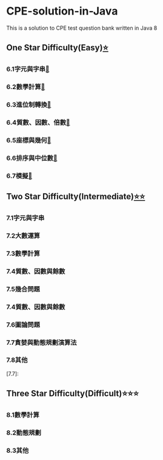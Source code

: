 # CPE-solution-in-Java
This is a solution to CPE test question bank written in Java 8

## One Star Difficulty(Easy)[⭐️][6.0]
### 6.1字元與字串[🔗][6.1]
### 6.2數學計算[🔗][6.2]
### 6.3進位制轉換[🔗][6.3]
### 6.4質數、因數、倍數[🔗][6.4]
### 6.5座標與幾何[🔗][6.5]
### 6.6排序與中位數[🔗][6.6]
### 6.7模擬[🔗][6.7]

[6.0]:https://github.com/hankshyu/CPE-solution-in-Java/tree/main/Chapter%206-OneStar(Easy)
[6.1]:https://github.com/hankshyu/CPE-solution-in-Java/tree/main/Chapter%206-OneStar(Easy)/6.1字元與字串
[6.2]:https://github.com/hankshyu/CPE-solution-in-Java/tree/main/Chapter%206-OneStar(Easy)/6.2數學計算
[6.3]:https://github.com/hankshyu/CPE-solution-in-Java/tree/main/Chapter%206-OneStar(Easy)/6.3進位制轉換
[6.4]:https://github.com/hankshyu/CPE-solution-in-Java/tree/main/Chapter%206-OneStar(Easy)/6.4質數、因數、倍數
[6.5]:https://github.com/hankshyu/CPE-solution-in-Java/tree/main/Chapter%206-OneStar(Easy)/6.5座標與幾何
[6.6]:https://github.com/hankshyu/CPE-solution-in-Java/tree/main/Chapter%206-OneStar(Easy)/6.6排序與中位數
[6.7]:https://github.com/hankshyu/CPE-solution-in-Java/tree/main/Chapter%206-OneStar(Easy)/6.7模擬



## Two Star Difficulty(Intermediate)[⭐️⭐️][7.0]
### 7.1字元與字串
### 7.2大數運算
### 7.3數學計算
### 7.4質數、因數與餘數
### 7.5幾合問題
### 7.4質數、因數與餘數
### 7.6圖論問題
### 7.7貪婪與動態規劃演算法
### 7.8其他

[7.0]:
[7.1]:
[7.2]:
[7.3]:
[7.4]:
[7.5]:
[7.6]:
[7.7]:
[7.7]:
## Three Star Difficulty(Difficult)⭐️⭐️⭐️
### 8.1數學計算
### 8.2動態規劃
### 8.3其他
